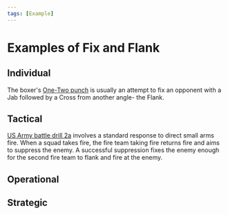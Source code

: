 ```yaml
---
tags: [Example]
---
```


# Examples of Fix and Flank


## Individual
The boxer's [One-Two punch](https://youtu.be/KN9NGbIK2q8?t=13) is usually an attempt to fix an opponent with a Jab followed by a Cross from another angle- the Flank.

## Tactical
[US Army battle drill 2a](https://youtu.be/MtOL4EBqS7s?t=100) involves a standard response to direct small arms fire. When a squad takes fire, the fire team taking fire returns fire and aims to suppress the enemy. A successful suppression fixes the enemy enough for the second fire team to flank and fire at the enemy.

## Operational

## Strategic

